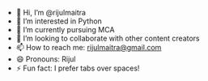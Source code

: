 - 👋 Hi, I’m @rijulmaitra
- 👀 I’m interested in Python
- 🌱 I’m currently pursuing MCA
- 💞️ I’m looking to collaborate with other content creators
- 📫 How to reach me: rijulmaitra@gmail.com
- 😄 Pronouns: Rijul
- ⚡ Fun fact: I prefer tabs over spaces!
<!---
rijulmaitra/rijulmaitra is a ✨ special ✨ repository because its `README.md` (this file) appears on your GitHub profile.
You can click the Preview link to take a look at your changes.
--->
